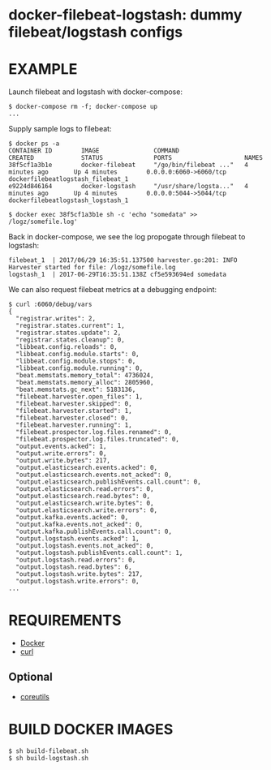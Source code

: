 # docker-filebeat-logstash: dummy filebeat/logstash configs

# EXAMPLE

Launch filebeat and logstash with docker-compose:

```console
$ docker-compose rm -f; docker-compose up
...
```

Supply sample logs to filebeat:

```console
$ docker ps -a
CONTAINER ID        IMAGE               COMMAND                  CREATED             STATUS              PORTS                    NAMES
38f5cf1a3b1e        docker-filebeat     "/go/bin/filebeat ..."   4 minutes ago       Up 4 minutes        0.0.0.0:6060->6060/tcp   dockerfilebeatlogstash_filebeat_1
e9224d846164        docker-logstash     "/usr/share/logsta..."   4 minutes ago       Up 4 minutes        0.0.0.0:5044->5044/tcp   dockerfilebeatlogstash_logstash_1

$ docker exec 38f5cf1a3b1e sh -c 'echo "somedata" >> /logz/somefile.log'
```

Back in docker-compose, we see the log propogate through filebeat to logstash:

```console
filebeat_1  | 2017/06/29 16:35:51.137500 harvester.go:201: INFO Harvester started for file: /logz/somefile.log
logstash_1  | 2017-06-29T16:35:51.138Z cf5e593694ed somedata
```

We can also request filebeat metrics at a debugging endpoint:

```console
$ curl :6060/debug/vars
{
  "registrar.writes": 2,
  "registrar.states.current": 1,
  "registrar.states.update": 2,
  "registrar.states.cleanup": 0,
  "libbeat.config.reloads": 0,
  "libbeat.config.module.starts": 0,
  "libbeat.config.module.stops": 0,
  "libbeat.config.module.running": 0,
  "beat.memstats.memory_total": 4736024,
  "beat.memstats.memory_alloc": 2805960,
  "beat.memstats.gc_next": 5183136,
  "filebeat.harvester.open_files": 1,
  "filebeat.harvester.skipped": 0,
  "filebeat.harvester.started": 1,
  "filebeat.harvester.closed": 0,
  "filebeat.harvester.running": 1,
  "filebeat.prospector.log.files.renamed": 0,
  "filebeat.prospector.log.files.truncated": 0,
  "output.events.acked": 1,
  "output.write.errors": 0,
  "output.write.bytes": 217,
  "output.elasticsearch.events.acked": 0,
  "output.elasticsearch.events.not_acked": 0,
  "output.elasticsearch.publishEvents.call.count": 0,
  "output.elasticsearch.read.errors": 0,
  "output.elasticsearch.read.bytes": 0,
  "output.elasticsearch.write.bytes": 0,
  "output.elasticsearch.write.errors": 0,
  "output.kafka.events.acked": 0,
  "output.kafka.events.not_acked": 0,
  "output.kafka.publishEvents.call.count": 0,
  "output.logstash.events.acked": 1,
  "output.logstash.events.not_acked": 0,
  "output.logstash.publishEvents.call.count": 1,
  "output.logstash.read.errors": 0,
  "output.logstash.read.bytes": 6,
  "output.logstash.write.bytes": 217,
  "output.logstash.write.errors": 0,
...
```

# REQUIREMENTS

* [Docker](https://www.docker.com)
* [curl](https://curl.haxx.se)

## Optional

* [coreutils](https://www.gnu.org/software/coreutils/coreutils.html)

# BUILD DOCKER IMAGES

```console
$ sh build-filebeat.sh
$ sh build-logstash.sh
```
